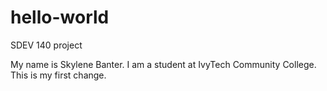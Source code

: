 # hello-world
SDEV 140 project

My name is Skylene Banter.
I am a student at IvyTech Community College.
This is my first change.
